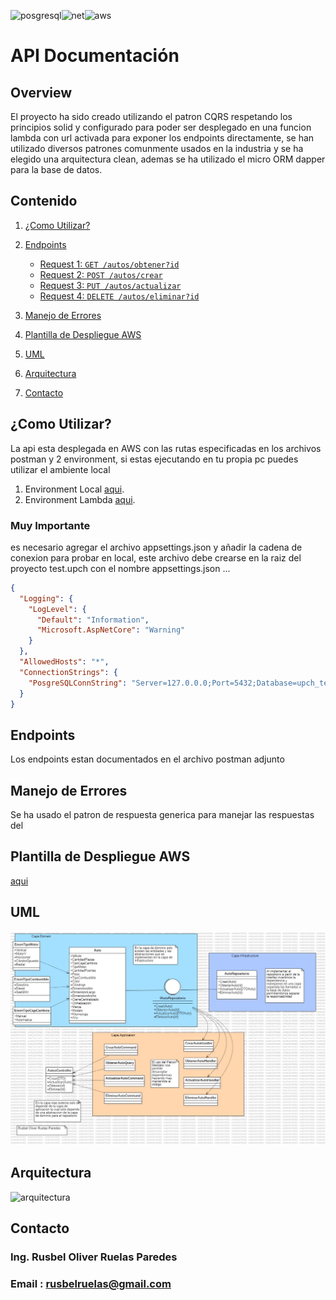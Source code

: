 ![posgresql]( https://img.shields.io/badge/PostgreSQL-316192?style=for-the-badge&logo=postgresql&logoColor=white)![net](https://img.shields.io/badge/.NET-512BD4?style=for-the-badge&logo=dotnet&logoColor=white)![aws](https://img.shields.io/badge/Amazon_AWS-FF9900?style=for-the-badge&logo=amazonaws&logoColor=white)

# API Documentación

## Overview

El proyecto ha sido creado utilizando el patron CQRS respetando los principios solid y configurado para poder ser desplegado en una funcion lambda con url activada para exponer los endpoints directamente, se han utilizado diversos patrones comunmente usados en la industria y se ha elegido una arquitectura clean, ademas se ha utilizado el micro ORM dapper para la base de datos. 

## Contenido
1. [¿Como Utilizar?](#como-utilizar)
2. [Endpoints](#endpoints)
   - [Request 1: `GET /autos/obtener?id`](#get-users)
   - [Request 2: `POST /autos/crear`](#post-users)
   - [Request 3: `PUT /autos/actualizar`](#put-users-id)
   - [Request 4: `DELETE /autos/eliminar?id`](#delete-users-id)

3. [Manejo de Errores](#manejo-de-errores)
4. [Plantilla de Despliegue AWS](#plantilla-de-despliegue-aws)
5. [UML](#uml)
6. [Arquitectura](#arquitectura)
7. [Contacto](#contacto)

## ¿Como Utilizar?

La api esta desplegada en AWS con las rutas especificadas en los archivos postman y 2 environment, si estas ejecutando en tu propia pc puedes utilizar el ambiente local
1. Environment Local [aqui](https://github.com/iorusoul/TestUPCH/tree/main/Documentacion/Postman).
2. Environment Lambda [aqui](https://github.com/iorusoul/TestUPCH/tree/main/Documentacion/Postman).

### Muy Importante
es necesario agregar el archivo appsettings.json y añadir la cadena de conexion para probar en local, este archivo debe crearse en la raiz del proyecto test.upch con el nombre appsettings.json ...
```json
{
  "Logging": {
    "LogLevel": {
      "Default": "Information",
      "Microsoft.AspNetCore": "Warning"
    }
  },
  "AllowedHosts": "*",
  "ConnectionStrings": {
    "PosgreSQLConnString": "Server=127.0.0.0;Port=5432;Database=upch_test_db;Username=root;Password=root"
  }
}
```

## Endpoints

Los endpoints estan documentados en el archivo postman adjunto

## Manejo de Errores

Se ha usado el patron de respuesta generica para manejar las respuestas del 

## Plantilla de Despliegue AWS
 [aqui](https://github.com/iorusoul/TestUPCH/tree/main/Documentacion/AWS%20script)

 ## UML 
 ![uml](https://github.com/iorusoul/TestUPCH/blob/main/Documentacion/test_upch_uml.jpg?raw=true)

 ## Arquitectura

 ![arquitectura](https://miro.medium.com/v2/resize:fit:678/1*dyEEkN3GHQeg7sA6v22EHw.png)

## Contacto
### Ing. Rusbel Oliver Ruelas Paredes
### Email : rusbelruelas@gmail.com





